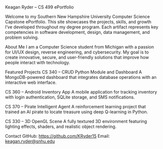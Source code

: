 Keagan Ryder – CS 499 ePortfolio

Welcome to my Southern New Hampshire University Computer Science Capstone ePortfolio. This site showcases the projects, skills, and growth I’ve developed throughout my degree program. Each artifact represents key competencies in software development, design, data management, and problem solving.

About Me
I am a Computer Science student from Michigan with a passion for UI/UX design, reverse engineering, and cybersecurity. My goal is to create innovative, secure, and user-friendly solutions that improve how people interact with technology.

Featured Projects
CS 340 – CRUD Python Module and Dashboard
A MongoDB-powered dashboard that integrates database operations with an interactive web interface.

CS 360 – Android Inventory App
A mobile application for tracking inventory with login authentication, SQLite storage, and SMS notifications.

CS 370 – Pirate Intelligent Agent
A reinforcement learning project that trained an AI pirate to locate treasure using deep Q-learning in Python.

CS 330 – 3D OpenGL Scene
A fully textured 3D environment featuring lighting effects, shaders, and realistic object rendering.

Contact
GitHub: https://github.com/KRyder15
Email: keagan.ryder@snhu.edu
